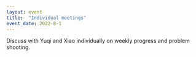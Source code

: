 ```yaml
---
layout: event
title:  "Individual meetings"
event_date: 2022-8-1
---
```


Discuss with Yuqi and Xiao individually on weekly progress and problem shooting.
